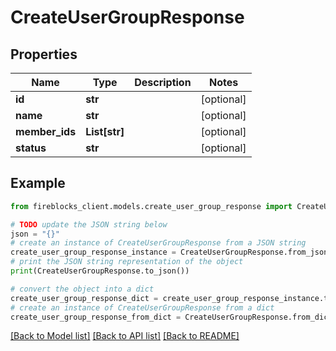 # CreateUserGroupResponse


## Properties

Name | Type | Description | Notes
------------ | ------------- | ------------- | -------------
**id** | **str** |  | [optional] 
**name** | **str** |  | [optional] 
**member_ids** | **List[str]** |  | [optional] 
**status** | **str** |  | [optional] 

## Example

```python
from fireblocks_client.models.create_user_group_response import CreateUserGroupResponse

# TODO update the JSON string below
json = "{}"
# create an instance of CreateUserGroupResponse from a JSON string
create_user_group_response_instance = CreateUserGroupResponse.from_json(json)
# print the JSON string representation of the object
print(CreateUserGroupResponse.to_json())

# convert the object into a dict
create_user_group_response_dict = create_user_group_response_instance.to_dict()
# create an instance of CreateUserGroupResponse from a dict
create_user_group_response_from_dict = CreateUserGroupResponse.from_dict(create_user_group_response_dict)
```
[[Back to Model list]](../README.md#documentation-for-models) [[Back to API list]](../README.md#documentation-for-api-endpoints) [[Back to README]](../README.md)


